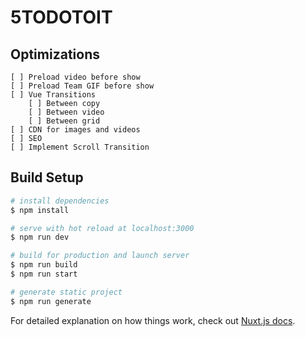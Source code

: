 # 5TODOTOIT

## Optimizations

```
[ ] Preload video before show 
[ ] Preload Team GIF before show 
[ ] Vue Transitions
    [ ] Between copy 
    [ ] Between video
    [ ] Between grid
[ ] CDN for images and videos
[ ] SEO
[ ] Implement Scroll Transition
```

## Build Setup

```bash
# install dependencies
$ npm install

# serve with hot reload at localhost:3000
$ npm run dev

# build for production and launch server
$ npm run build
$ npm run start

# generate static project
$ npm run generate
```

For detailed explanation on how things work, check out [Nuxt.js docs](https://nuxtjs.org).

